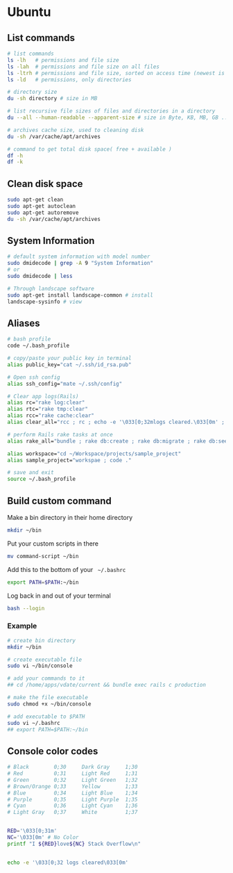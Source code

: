 # Ubuntu

## List commands

```sh
# list commands
ls -lh   # permissions and file size
ls -lah  # permissions and file size on all files
ls -ltrh # permissions and file size, sorted on access time (newest is last)
ls -ld   # permissions, only directories

# directory size
du -sh directory # size in MB

# list recursive file sizes of files and directories in a directory
du --all --human-readable --apparent-size # size in Byte, KB, MB, GB ...

# archives cache size, used to cleaning disk
du -sh /var/cache/apt/archives

# command to get total disk space( free + available )
df -h
df -k
```

## Clean disk space
```sh
sudo apt-get clean
sudo apt-get autoclean
sudo apt-get autoremove
du -sh /var/cache/apt/archives
```

## System Information
```sh
# default system information with model number
sudo dmidecode | grep -A 9 "System Information"
# or
sudo dmidecode | less

# Through landscape software
sudo apt-get install landscape-common # install
landscape-sysinfo # view
```
## Aliases
```sh
# bash profile
code ~/.bash_profile

# copy/paste your public key in terminal
alias public_key="cat ~/.ssh/id_rsa.pub"

# Open ssh config
alias ssh_config="mate ~/.ssh/config"

# Clear app logs(Rails)
alias rc="rake log:clear"
alias rtc="rake tmp:clear"
alias rcc="rake cache:clear"
alias clear_all="rcc ; rc ; echo -e '\033[0;32mlogs cleared.\033[0m' ; rtc ; echo -e '\033[0;32mtmp cleared.\033[0m'"

# perform Rails rake tasks at once
alias rake_all="bundle ; rake db:create ; rake db:migrate ; rake db:seed"

alias workspace="cd ~/Workspace/projects/sample_project"
alias sample_project="workspae ; code ."

# save and exit
source ~/.bash_profile
```


## Build custom command
Make a bin directory in their home directory<br>
```sh 
mkdir ~/bin 
```
Put your custom scripts in there<br>
```sh 
mv command-script ~/bin 
```
Add this to the bottom of your ` ~/.bashrc`<br>
```sh
export PATH=$PATH:~/bin
```
Log back in and out of your terminal<br>
```sh 
bash --login
```

### Example
```sh
# create bin directory
mkdir ~/bin

# create executable file
sudo vi ~/bin/console

# add your commands to it
## cd /home/apps/vdate/current && bundle exec rails c production

# make the file executable
sudo chmod +x ~/bin/console

# add executable to $PATH
sudo vi ~/.bashrc
## export PATH=$PATH:~/bin
```

## Console color codes
```sh
# Black        0;30     Dark Gray     1;30
# Red          0;31     Light Red     1;31
# Green        0;32     Light Green   1;32
# Brown/Orange 0;33     Yellow        1;33
# Blue         0;34     Light Blue    1;34
# Purple       0;35     Light Purple  1;35
# Cyan         0;36     Light Cyan    1;36
# Light Gray   0;37     White         1;37


RED='\033[0;31m'
NC='\033[0m' # No Color
printf "I ${RED}love${NC} Stack Overflow\n"


echo -e '\033[0;32 logs cleared\033[0m'
```
